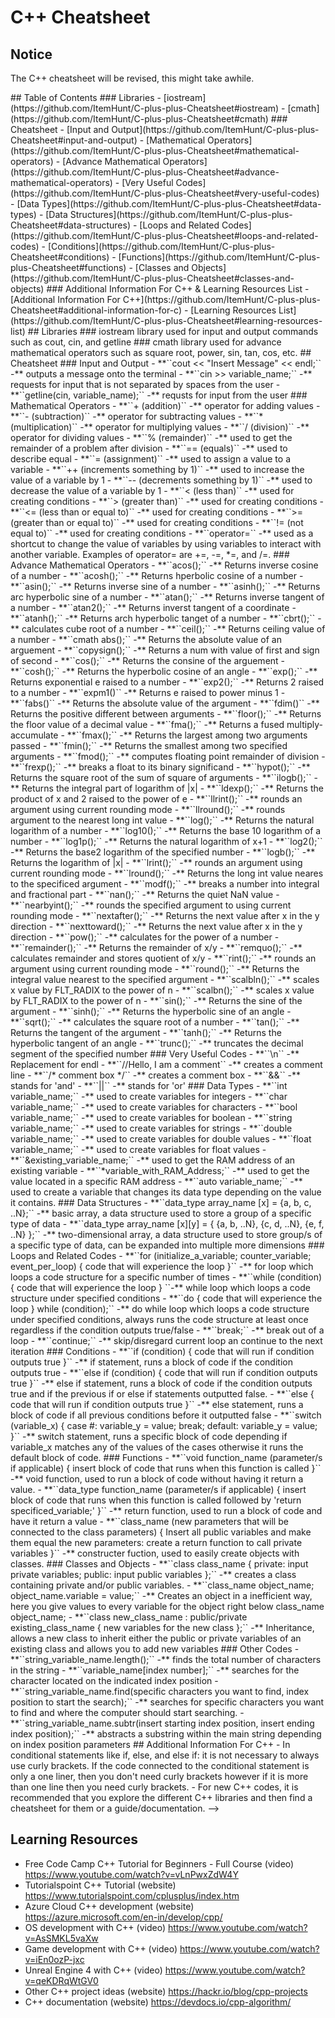 # **C++ Cheatsheet**
## **Notice**
The C++ cheatsheet will be revised, this might take awhile.
<!--

## Introduction
The C++ Cheatsheet repository is a place where you can view a cheatsheet for C++, a programming language that is regularly used for creating desktop applications, operating systems, and such. It is a widely used programming language that is known for its high speed and complexity when it comes to the advance levels of the programming language. You can also find useful pieces of information here (especially for beginners) and learning resources which are related to C++ in one way or another. This repository is a mini-project for a much bigger project called the [*Learning-Hub Project*](https://github.com/ItemHunt/Learning-Hub). 

## How to Contribute
I welcome any contributors to this mini-project. Feel free to fork the project and add/edit stuff here and send out a pull request for review. If all is good, I should approve the pull request. In case you are new to GitHub, refer to [CONTRIBUTING](CONTRIBUTING.md) for a more detailed guide.

## Contributors
<a href="https://github.com/ItemHunt/C-plus-plus-Cheatsheet/graphs/contributors">
  <img src="https://contrib.rocks/image?repo=ItemHunt/C-plus-plus-Cheatsheet" />
</a>

<!-- Contributors section made with [contrib.rocks](https://contrib.rocks). -->

<!-->
## Table of Contents
### Libraries
- [iostream](https://github.com/ItemHunt/C-plus-plus-Cheatsheet#iostream)
- [cmath](https://github.com/ItemHunt/C-plus-plus-Cheatsheet#cmath)
### Cheatsheet
- [Input and Output](https://github.com/ItemHunt/C-plus-plus-Cheatsheet#input-and-output)
- [Mathematical Operators](https://github.com/ItemHunt/C-plus-plus-Cheatsheet#mathematical-operators)
- [Advance Mathematical Operators](https://github.com/ItemHunt/C-plus-plus-Cheatsheet#advance-mathematical-operators)
- [Very Useful Codes](https://github.com/ItemHunt/C-plus-plus-Cheatsheet#very-useful-codes)
- [Data Types](https://github.com/ItemHunt/C-plus-plus-Cheatsheet#data-types)
- [Data Structures](https://github.com/ItemHunt/C-plus-plus-Cheatsheet#data-structures)
- [Loops and Related Codes](https://github.com/ItemHunt/C-plus-plus-Cheatsheet#loops-and-related-codes)
- [Conditions](https://github.com/ItemHunt/C-plus-plus-Cheatsheet#conditions)
- [Functions](https://github.com/ItemHunt/C-plus-plus-Cheatsheet#functions)
- [Classes and Objects](https://github.com/ItemHunt/C-plus-plus-Cheatsheet#classes-and-objects)
### Additional Information For C++ & Learning Resources List
- [Additional Information For C++](https://github.com/ItemHunt/C-plus-plus-Cheatsheet#additional-information-for-c)
- [Learning Resources List](https://github.com/ItemHunt/C-plus-plus-Cheatsheet#learning-resources-list)


## Libraries 
### iostream
library used for input and output commands such as cout, cin, and getline
### cmath
library used for advance mathematical operators such as square root, power, sin, tan, cos, etc.

## Cheatsheet
### Input and Output
- **``cout << "Insert Message" << endl;`` -** outputs a message onto the terminal
- **``cin >> variable_name;`` -** requests for input that is not separated by spaces from the user
- **``getline(cin, variable_name);`` -** requsts for input from the user

### Mathematical Operators
- **``+ (addition)`` -** operator for adding values
- **``- (subtraction)`` -** operator for subtracting values
- **``* (multiplication)`` -** operator for multiplying values
- **``/ (division)`` -** operator for dividing values
- **``% (remainder)`` -** used to get the remainder of a problem after division
- **``== (equals)`` -** used to describe equal
- **``= (assignment)`` -** used to assign a value to a variable
- **``++ (increments something by 1)`` -** used to increase the value of a variable by 1
- **``-- (decrements something by 1)`` -** used to decrease the value of a variable by 1
- **``< (less than)`` -** used for creating conditions
- **``> (greater than)`` -** used for creating conditions
- **``<= (less than or equal to)`` -** used for creating conditions
- **``>= (greater than or equal to)`` -** used for creating conditions
- **``!= (not equal to)`` -** used for creating conditions
- **``operator=`` -** used as a shortcut to change the value of variables by using variables to interact with another variable. Examples of operator= are +=, -=, *=, and /=.

### Advance Mathematical Operators
- **``acos();`` -** Returns inverse cosine of a number
- **``acosh();`` -** Returns hperbolic cosine of a number
- **``asin();`` -** Returns inverse sine of a number
- **``asinh();`` -** Returns arc hyperbolic sine of a number
- **``atan();`` -** Returns inverse tangent of a number
- **``atan2();`` -** Returns inverst tangent of a coordinate
- **``atanh();`` -** Returns arch hyperbolic tanget of a number
- **``cbrt();`` -** calculates cube root of a number
- **``ceil();`` -** Returns ceiling value of a number
- **``cmath abs();`` -** Returns the absolute value of an arguement
- **``copysign();`` -** Returns a num with value of first and sign of second
- **``cos();`` -** Returns the consine of the arguement
- **``cosh();`` -** Returns the hyperbolic cosine of an angle
- **``exp();`` -** Returns exponential e raised to a number
- **``exp2();`` -** Returns 2 raised to a number
- **``expm1()`` -** Returns e raised to power minus 1
- **``fabs()`` -** Returns the absolute value of the argument
- **``fdim()`` -** Returns the positive different between arguments
- **``floor();`` -** Returns the floor value of a decimal value
- **``fma();`` -** Returns a fused multiply-accumulate
- **``fmax();`` -** Returns the largest among two arguments passed
- **``fmin();`` -** Returns the smallest among two specified arguments
- **``fmod();`` -** computes floating point remainder of division
- **``frexp();`` -** breaks a float to its binary significand
- **``hypot();`` -** Returns the square root of the sum of square of arguments
- **``ilogb();`` -** Returns the integral part of logarithm of |x|
- **``ldexp();`` -** Returns the product of x and 2 raised to the power of e
- **``llrint();`` -** rounds an argument using current rounding mode
- **``llround();`` -** rounds argument to the nearest long int value
- **``log();`` -** Returns the natural logarithm of a number
- **``log10();`` -** Returns the base 10 logarithm of a number
- **``log1p();`` -** Returns the natural logarithm of x+1
- **``log2();`` -** Returns the base2 logarithm of the specified number
- **``logb();`` -** Returns the logarithm of |x|
- **``lrint();`` -** rounds an argument using current rounding mode
- **``lround();`` -** Returns the long int value neares to the specificed argument
- **``modf();`` -** breaks a number into integral and fractional part
- **``nan();`` -** Returns the quiet NaN value
- **``nearbyint();`` -** rounds the specified argument to using current rounding mode
- **``nextafter();`` -** Returns the next value after x in the y direction
- **``nexttoward();`` -** Returns the next value after x in the y direction
- **``pow();`` -** calculates for the power of a number
- **``remainder();`` -** Returns the remainder of x/y
- **``remquo();`` -** calculates remainder and stores quotient of x/y
- **``rint();`` -**  rounds an argument using current rounding mode
- **``round();`` -** Returns the integral value nearest to the specified argument
- **``scalbln();`` -** scales x value by FLT_RADIX to the power of n
- **``scalbn();`` -** scales x value by FLT_RADIX to the power of n
- **``sin();`` -** Returns the sine of the argument
- **``sinh();`` -** Returns the hyperbolic sine of an angle
- **``sqrt();`` -** calculates the square root of a number
- **``tan();`` -** Returns the tangent of the argument
- **``tanh();`` -** Returns the hyperbolic tangent of an angle
- **``trunc();`` -** truncates the decimal segment of the specified number

### Very Useful Codes
- **``\n`` -** Replacement for endl
- **``//Hello, I am a comment`` -** creates a comment line
- **``/* comment box */`` -** 
creates a comment box
- **``&&`` -** stands for 'and'
- **``||`` -** stands for 'or'

### Data Types
- **``int variable_name;`` -** used to create variables for integers
- **``char variable_name;`` -** used to create variables for characters
- **``bool variable_name;`` -** used to create variables for boolean
- **``string variable_name;`` -** used to create variables for strings
- **``double variable_name;`` -** used to create variables for double values
- **``float variable_name;`` -** used to create variables for float values
- **``&existing_variable_name;`` -** used to get the RAM address of an existing variable
- **``*variable_with_RAM_Address;`` -** used to get the value located in a specific RAM address
- **``auto variable_name;`` -** used to create a variable that changes its data type depending on the value it contains.

### Data Structures
- **``data_type array_name [x] = {a, b, c, ..N};`` -** basic array, a data structure used to store a group of a specific type of data
- **``data_type array_name [x][y] = { {a, b, ..N}, {c, d, ..N}, {e, f, ..N} };`` -** two-dimensional array, a data structure used to store group/s of a specific type of data, can be expanded into multiple more dimensions

### Loops and Related Codes
- **``for (initialize_a_variable; counter_variable; event_per_loop) { code that will experience the loop }`` -** for loop which loops a code structure for a specific number of times
- **``while (condition) { code that will experience the loop } ``-** while loop which loops a code structure under specified conditions
- **``do { code that will experience the loop } while (condition);`` -** do while loop which loops a code structure under specified conditions, always runs the code structure at least once regardless if the condition outputs true/false
- **``break;`` -** break out of a loop
- **``continue;`` -** skip/disregard current loop an continue to the next iteration

### Conditions
- **``if (condition) { code that will run if condition outputs true }`` -** if statement, runs a block of code if the condition outputs true
- **``else if (condition) { code that will run if condition outputs true }`` -** else if statement, runs a block of code if the condition outputs true and if the previous if or else if statements outputted false.
- **``else { code that will run if condition outputs true }`` -** else statement, runs a block of code if all previous conditions before it outputted false
- **``switch (variable_x) { case #: variable_y = value; break; default: variable_y = value; }`` -** switch statement, runs a specific block of code depending if variable_x matches any of the values of the cases otherwise it runs the default block of code.

### Functions
- **``void function_name (parameter/s if applicable) { insert block of code that runs when this function is called }`` -** void function, used to run a block of code without having it return a value.
- **``data_type function_name (parameter/s if applicable) { insert block of code that runs when this function is called followed by 'return specificed_variable;' }`` -** return function, used to run a block of code and have it return a value
- **``class_name (new parameters that will be connected to the class parameters) { Insert all public variables and make them equal the new parameters: create a return function to call private variables }`` -** constructer fuction, used to easily create objects with classes.

### Classes and Objects
- **``class class_name { private: input private variables; public: input public variables };`` -** creates a class containing private and/or public variables.
- **``class_name object_name; object_name.variable = value;`` -** Creates an object in a inefficient way, here you give values to every variable for the object right below class_name object_name;
- **``class new_class_name : public/private existing_class_name { new variables for the new class };`` -** Inheritance, allows a new class to inherit either the public or private variables of an existing class and allows you to add new variables

### Other Codes
- **``string_variable_name.length();`` -** finds the total number of characters in the string
- **``variable_name[index number];`` -** searches for the character located on the indicated index position
- **``string_variable_name.find(specific characters you want to find, index position to start the search);`` -** searches for specific characters you want to find and where the computer should start searching.
- **``string_variable_name.subtr(insert starting index position, insert ending index position);`` -** abstracts a substring within the main string depending on index position parameters

## Additional Information For C++
- In conditional statements like if, else, and else if: it is not necessary to always use curly brackets. If the code connected to the conditional statement is only a one liner, then you don't need curly brackets however if it is more than one line then you need curly brackets.
- For new C++ codes, it is recommended that you explore the different C++ libraries and then find a cheatsheet for them or a guide/documentation.

-->
## **Learning Resources**
- Free Code Camp C++ Tutorial for Beginners - Full Course (video) https://www.youtube.com/watch?v=vLnPwxZdW4Y
- Tutorialspoint C++ Tutorial (website) https://www.tutorialspoint.com/cplusplus/index.htm
- Azure Cloud C++ development (website) https://azure.microsoft.com/en-in/develop/cpp/
- OS development with C++ (video) https://www.youtube.com/watch?v=AsSMKL5vaXw
- Game development with C++ (video) https://www.youtube.com/watch?v=iEn0ozP-jxc
- Unreal Engine 4 with C++ (video) https://www.youtube.com/watch?v=qeKDRqWtGV0
- Other C++ project ideas (website) https://hackr.io/blog/cpp-projects
- C++ documentation (website) https://devdocs.io/cpp-algorithm/
